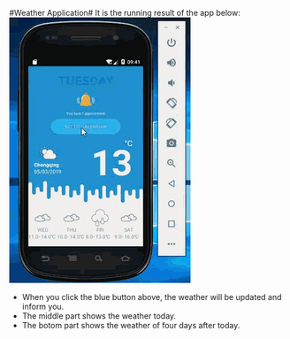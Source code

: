 #Weather Application#
  It is the running result of the app below:
   ![APP](result.gif)

* When you click the blue button above, the weather will be updated and inform you.
* The middle part shows the weather today.
* The botom part shows the weather of four days after today.